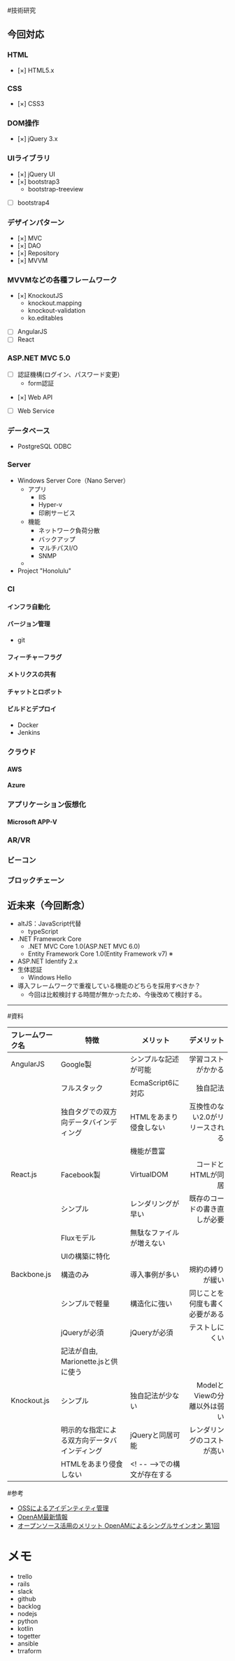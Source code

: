 #技術研究
## 今回対応
### HTML
* [×] HTML5.x

### CSS
* [×] CSS3

### DOM操作
* [×] jQuery 3.x

### UIライブラリ
* [×] jQuery UI
* [×] bootstrap3
	- bootstrap-treeview
* [ ] bootstrap4

### デザインパターン
* [×] MVC
* [×] DAO
* [×] Repository
* [×] MVVM

### MVVMなどの各種フレームワーク
* [×] KnockoutJS
	- knockout.mapping
	- knockout-validation
	- ko.editables
* [ ] AngularJS
* [ ] React

### ASP.NET MVC 5.0
* [ ] 認証機構(ログイン、パスワード変更)
	- form認証
* [×] Web API
* [ ] Web Service

### データベース
* PostgreSQL ODBC

### Server
* Windows Server Core（Nano Server）
	- アプリ
		+ IIS
		+ Hyper-v
		+ 印刷サービス
	- 機能
		+ ネットワーク負荷分散
		+ バックアップ
		+ マルチパスI/O
		+ SNMP
	- 
* Project "Honolulu"

### CI
#### インフラ自動化
#### バージョン管理
* git
#### フィーチャーフラグ
#### メトリクスの共有
#### チャットとロボット
#### ビルドとデプロイ
* Docker
* Jenkins

### クラウド
#### AWS
#### Azure

### アプリケーション仮想化
#### Microsoft APP-V
### AR/VR
### ビーコン
### ブロックチェーン

## 近未来（今回断念）
* altJS：JavaScript代替
	- typeScript
* .NET Framework Core
	- .NET MVC Core 1.0(ASP.NET MVC 6.0)
	- Entity Framework Core 1.0(Entity Framework v7) ※
* ASP.NET Identify 2.x
* 生体認証
	- Windows Hello
* 導入フレームワークで重複している機能のどちらを採用すべきか？
	- 今回は比較検討する時間が無かったため、今後改めて検討する。

---
#資料

| フレームワーク名 | 特徴 | メリット | デメリット |
|:----------------|-----|----------|----------:|
| AngularJS | Google製 | シンプルな記述が可能 | 学習コストがかかる | 
| 			 | フルスタック | EcmaScript6に対応 | 独自記法 |
| 			 | 独自タグでの双方向データバインディング | HTMLをあまり侵食しない | 互換性のない2.0がリリースされる | 
| 			 |  | 機能が豊富 | 
| React.js	 | Facebook製 | VirtualDOM | コードとHTMLが同居 | 
| 			 | シンプル | レンダリングが早い | 既存のコードの書き直しが必要 | 
| 			 | Fluxモデル | 無駄なファイルが増えない | 
| 			 | UIの構築に特化 |  | 
| Backbone.js | 構造のみ | 導入事例が多い | 規約の縛りが緩い | 
| 			 | シンプルで軽量 | 構造化に強い | 同じことを何度も書く必要がある | 
| 			 | jQueryが必須 | jQueryが必須 | テストしにくい | 
| 			 | 記法が自由, Marionette.jsと供に使う | 
| Knockout.js | シンプル | 独自記法が少ない | ModelとViewの分離以外は弱い | 
| 			 | 明示的な指定による双方向データバインディング | jQueryと同居可能 | レンダリングのコストが高い | 
| 			 | HTMLをあまり侵食しない | <! -- -->での構文が存在する | 

#参考

* [OSSによるアイデンティティ管理](http://www.atmarkit.co.jp/ait/series/1179/)
* [OpenAM最新情報](http://kfep.jp/openam-news)
* [オープンソース活用のメリット OpenAMによるシングルサインオン 第1回](http://www.ogis-ri.co.jp/pickup/themistruct/note/note_sso01.html)

# メモ
* trello
* rails
* slack
* github
* backlog
* nodejs
* python
* kotlin
* togetter
* ansible
* trraform
